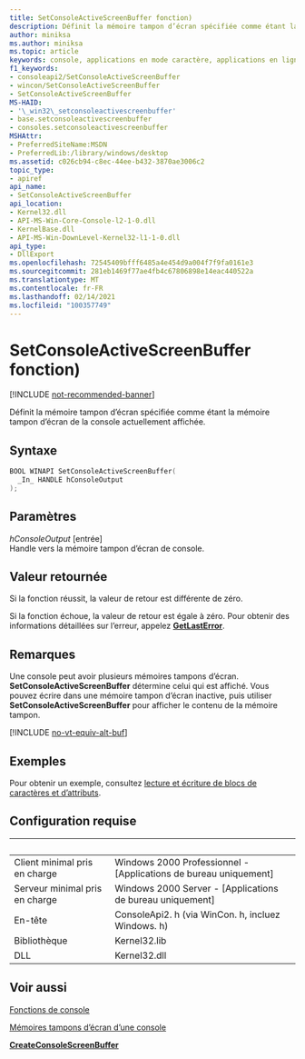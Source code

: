 ```yaml
---
title: SetConsoleActiveScreenBuffer fonction)
description: Définit la mémoire tampon d’écran spécifiée comme étant la mémoire tampon d’écran de la console actuellement affichée.
author: miniksa
ms.author: miniksa
ms.topic: article
keywords: console, applications en mode caractère, applications en ligne de commande, applications de terminal, API console
f1_keywords:
- consoleapi2/SetConsoleActiveScreenBuffer
- wincon/SetConsoleActiveScreenBuffer
- SetConsoleActiveScreenBuffer
MS-HAID:
- '\_win32\_setconsoleactivescreenbuffer'
- base.setconsoleactivescreenbuffer
- consoles.setconsoleactivescreenbuffer
MSHAttr:
- PreferredSiteName:MSDN
- PreferredLib:/library/windows/desktop
ms.assetid: c026cb94-c8ec-44ee-b432-3870ae3006c2
topic_type:
- apiref
api_name:
- SetConsoleActiveScreenBuffer
api_location:
- Kernel32.dll
- API-MS-Win-Core-Console-l2-1-0.dll
- KernelBase.dll
- API-MS-Win-DownLevel-Kernel32-l1-1-0.dll
api_type:
- DllExport
ms.openlocfilehash: 72545409bfff6485a4e454d9a004f7f9fa0161e3
ms.sourcegitcommit: 281eb1469f77ae4fb4c67806898e14eac440522a
ms.translationtype: MT
ms.contentlocale: fr-FR
ms.lasthandoff: 02/14/2021
ms.locfileid: "100357749"
---
```

# <a name="setconsoleactivescreenbuffer-function"></a>SetConsoleActiveScreenBuffer fonction)

[!INCLUDE [not-recommended-banner](./includes/not-recommended-banner.md)]

Définit la mémoire tampon d’écran spécifiée comme étant la mémoire tampon d’écran de la console actuellement affichée.

## <a name="syntax"></a>Syntaxe

```C
BOOL WINAPI SetConsoleActiveScreenBuffer(
  _In_ HANDLE hConsoleOutput
);
```

## <a name="parameters"></a>Paramètres

*hConsoleOutput* \[entrée\]  
Handle vers la mémoire tampon d’écran de console.

## <a name="return-value"></a>Valeur retournée

Si la fonction réussit, la valeur de retour est différente de zéro.

Si la fonction échoue, la valeur de retour est égale à zéro. Pour obtenir des informations détaillées sur l’erreur, appelez [**GetLastError**](/windows/win32/api/errhandlingapi/nf-errhandlingapi-getlasterror).

## <a name="remarks"></a>Remarques

Une console peut avoir plusieurs mémoires tampons d’écran. **SetConsoleActiveScreenBuffer** détermine celui qui est affiché. Vous pouvez écrire dans une mémoire tampon d’écran inactive, puis utiliser **SetConsoleActiveScreenBuffer** pour afficher le contenu de la mémoire tampon.

[!INCLUDE [no-vt-equiv-alt-buf](./includes/no-vt-equiv-alt-buf.md)]

## <a name="examples"></a>Exemples

Pour obtenir un exemple, consultez [lecture et écriture de blocs de caractères et d’attributs](reading-and-writing-blocks-of-characters-and-attributes.md).

## <a name="requirements"></a>Configuration requise

| &nbsp; | &nbsp; |
|-|-|
| Client minimal pris en charge | Windows 2000 Professionnel - \[Applications de bureau uniquement\] |
| Serveur minimal pris en charge | Windows 2000 Server - \[Applications de bureau uniquement\] |
| En-tête | ConsoleApi2. h (via WinCon. h, incluez Windows. h) |
| Bibliothèque | Kernel32.lib |
| DLL | Kernel32.dll |

## <a name="see-also"></a>Voir aussi

[Fonctions de console](console-functions.md)

[Mémoires tampons d’écran d’une console](console-screen-buffers.md)

[**CreateConsoleScreenBuffer**](createconsolescreenbuffer.md)